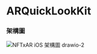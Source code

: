 # ARQuickLookKit

### 架構圖
![NFTxAR iOS 架構圖 drawio-2](https://user-images.githubusercontent.com/5162963/186301006-4efa94a5-23e5-4c34-8d59-f584bd4c2c67.png)
